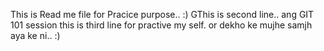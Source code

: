 This is Read me file for Pracice purpose.. :)
GThis is second line.. ang GIT 101 session
this is third line for practive my self. or dekho ke mujhe samjh aya ke ni.. :)
